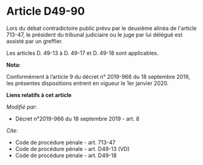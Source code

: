 # Article D49-90

Lors du débat contradictoire public prévu par le deuxième alinéa de l'article 713-47, le président du   tribunal judiciaire
ou le juge par lui délégué est assisté par un greffier. 

Les articles D. 49-13 à D. 49-17 et D. 49-18 sont applicables.

**Nota:**

Conformément à l’article 9 du décret n° 2019-966 du 18 septembre 2019, les présentes dispositions entrent en vigueur le 1er
janvier 2020.

**Liens relatifs à cet article**

_Modifié par_:

  - Décret n°2019-966 du 18 septembre 2019 - art. 8

_Cite_:

  - Code de procédure pénale - art. 713-47
  - Code de procédure pénale - art. D49-13 (VD)
  - Code de procédure pénale - art. D49-18
